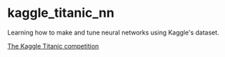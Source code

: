 # kaggle_titanic_nn

Learning how to make and tune neural networks using Kaggle's dataset.

[The Kaggle Titanic competition](https://www.kaggle.com/c/titanic/overview)
